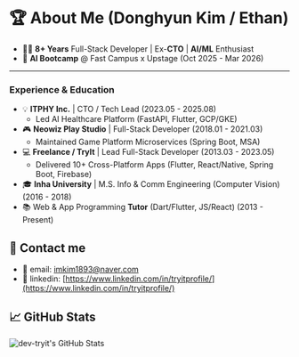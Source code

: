 # 🏆 About Me (Donghyun Kim / Ethan)
- 👨‍💻 **8+ Years** Full-Stack Developer | Ex-**CTO** | **AI/ML** Enthusiast
- 🚀 **AI Bootcamp** @ Fast Campus x Upstage (Oct 2025 - Mar 2026)

---

### Experience & Education

- 💡 **ITPHY Inc.** | CTO / Tech Lead (2023.05 - 2025.08)
    - Led AI Healthcare Platform (FastAPI, Flutter, GCP/GKE)
- 🎮 **Neowiz Play Studio** | Full-Stack Developer (2018.01 - 2021.03)
    - Maintained Game Platform Microservices (Spring Boot, MSA)
- 💻 **Freelance / TryIt** | Lead Full-Stack Developer (2013.03 - 2023.05)
    - Delivered 10+ Cross-Platform Apps (Flutter, React/Native, Spring Boot, Firebase)
- 🎓 **Inha University** | M.S. Info & Comm Engineering (Computer Vision) (2016 - 2018)
- 📚 Web & App Programming **Tutor** (Dart/Flutter, JS/React) (2013 - Present)

## 💌 Contact me

- 📧 email: imkim1893@naver.com
- 🚀 linkedin: [https://www.linkedin.com/in/tryitprofile/](https://www.linkedin.com/in/tryitprofile/)

## 📈 GitHub Stats

![dev-tryit's GitHub Stats](https://github-readme-stats.vercel.app/api?username=dev-tryit&show_icons=true&count_private=true)
